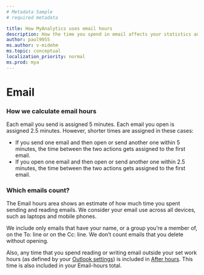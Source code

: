 ```yaml
---
# Metadata Sample
# required metadata

title: How MyAnalytics uses email hours 
description: How the time you spend in email affects your statistics and how MyAnalytics uses this data
author: paul9955
ms.author: v-midehm
ms.topic: conceptual
localization_priority: normal 
ms.prod: mya
---
```


# Email 

### How we calculate email hours

Each email you send is assigned 5 minutes. Each email you open is assigned 2.5 minutes. However, shorter times are assigned in these cases:

* If you send one email and then open or send another one within 5 minutes, the time between the two actions gets assigned to the first email.
* If you open one email and then open or send another one within 2.5 minutes, the time between the two actions gets assigned to the first email.

### Which emails count?

The Email hours area shows an estimate of how much time you spent sending and reading emails. We consider your email use across all devices, such as laptops and mobile phones.

We include only emails that have your name, or a group you’re a member of, on the To: line or on the Cc: line. We don’t count emails that you delete without opening.

Also, any time that you spend reading or writing email outside your set work hours (as defined by your [Outlook settings](https://outlook.office.com/calendar/options/calendar/view/appearance)) is included in
[After hours](MyA-DB-After-hours.md). This time is also included in your Email-hours total.
